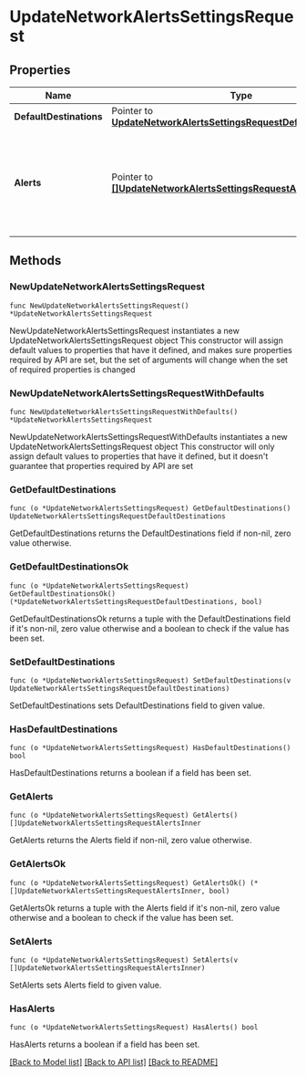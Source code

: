 # UpdateNetworkAlertsSettingsRequest

## Properties

Name | Type | Description | Notes
------------ | ------------- | ------------- | -------------
**DefaultDestinations** | Pointer to [**UpdateNetworkAlertsSettingsRequestDefaultDestinations**](UpdateNetworkAlertsSettingsRequestDefaultDestinations.md) |  | [optional] 
**Alerts** | Pointer to [**[]UpdateNetworkAlertsSettingsRequestAlertsInner**](UpdateNetworkAlertsSettingsRequestAlertsInner.md) | Alert-specific configuration for each type. Only alerts that pertain to the network can be updated. | [optional] 

## Methods

### NewUpdateNetworkAlertsSettingsRequest

`func NewUpdateNetworkAlertsSettingsRequest() *UpdateNetworkAlertsSettingsRequest`

NewUpdateNetworkAlertsSettingsRequest instantiates a new UpdateNetworkAlertsSettingsRequest object
This constructor will assign default values to properties that have it defined,
and makes sure properties required by API are set, but the set of arguments
will change when the set of required properties is changed

### NewUpdateNetworkAlertsSettingsRequestWithDefaults

`func NewUpdateNetworkAlertsSettingsRequestWithDefaults() *UpdateNetworkAlertsSettingsRequest`

NewUpdateNetworkAlertsSettingsRequestWithDefaults instantiates a new UpdateNetworkAlertsSettingsRequest object
This constructor will only assign default values to properties that have it defined,
but it doesn't guarantee that properties required by API are set

### GetDefaultDestinations

`func (o *UpdateNetworkAlertsSettingsRequest) GetDefaultDestinations() UpdateNetworkAlertsSettingsRequestDefaultDestinations`

GetDefaultDestinations returns the DefaultDestinations field if non-nil, zero value otherwise.

### GetDefaultDestinationsOk

`func (o *UpdateNetworkAlertsSettingsRequest) GetDefaultDestinationsOk() (*UpdateNetworkAlertsSettingsRequestDefaultDestinations, bool)`

GetDefaultDestinationsOk returns a tuple with the DefaultDestinations field if it's non-nil, zero value otherwise
and a boolean to check if the value has been set.

### SetDefaultDestinations

`func (o *UpdateNetworkAlertsSettingsRequest) SetDefaultDestinations(v UpdateNetworkAlertsSettingsRequestDefaultDestinations)`

SetDefaultDestinations sets DefaultDestinations field to given value.

### HasDefaultDestinations

`func (o *UpdateNetworkAlertsSettingsRequest) HasDefaultDestinations() bool`

HasDefaultDestinations returns a boolean if a field has been set.

### GetAlerts

`func (o *UpdateNetworkAlertsSettingsRequest) GetAlerts() []UpdateNetworkAlertsSettingsRequestAlertsInner`

GetAlerts returns the Alerts field if non-nil, zero value otherwise.

### GetAlertsOk

`func (o *UpdateNetworkAlertsSettingsRequest) GetAlertsOk() (*[]UpdateNetworkAlertsSettingsRequestAlertsInner, bool)`

GetAlertsOk returns a tuple with the Alerts field if it's non-nil, zero value otherwise
and a boolean to check if the value has been set.

### SetAlerts

`func (o *UpdateNetworkAlertsSettingsRequest) SetAlerts(v []UpdateNetworkAlertsSettingsRequestAlertsInner)`

SetAlerts sets Alerts field to given value.

### HasAlerts

`func (o *UpdateNetworkAlertsSettingsRequest) HasAlerts() bool`

HasAlerts returns a boolean if a field has been set.


[[Back to Model list]](../README.md#documentation-for-models) [[Back to API list]](../README.md#documentation-for-api-endpoints) [[Back to README]](../README.md)


